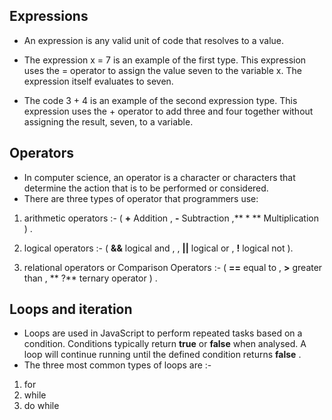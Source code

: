  ## Expressions
 * An expression is any valid unit of code that resolves to a value.
 * The expression x = 7 is an example of the first type. This expression uses the = operator to assign the value seven to the variable x. The expression itself evaluates to seven.

* The code 3 + 4 is an example of the second expression type. This expression uses the + operator to add three and four together without assigning the result, seven, to a variable.

 ## Operators 
 * In computer science, an operator is a character or characters that determine the action that is to be performed or considered. 
 * There are three types of operator that programmers use:
 1. arithmetic operators :- ( **+**	Addition ,
**-**	Subtraction ,** * ** Multiplication ) .
 
 2. logical operators :- (  **&&**	logical and ,
 , **||**	logical or  , **!**	logical not ).

 3. relational operators or Comparison Operators :-
 ( **==**	equal to , **>**	greater than , ** ?**	ternary operator ) .

## Loops and iteration
* Loops are used in JavaScript to perform repeated tasks based on a condition. Conditions typically return **true** or **false** when analysed. A loop will continue running until the defined condition returns **false** . 
* The three most common types of loops are :-
1. for
2. while
3. do while

